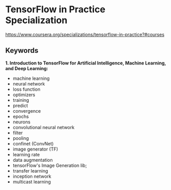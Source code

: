 # TensorFlow in Practice Specialization
https://www.coursera.org/specializations/tensorflow-in-practice?#courses

## Keywords

**1. Introduction to TensorFlow for Artificial Intelligence, Machine Learning, and Deep Learning:**
- machine learning
- neural network
- loss function
- optimizers
- training
- predict
- convergence
- epochs
- neurons
- convolutional neural network
- filter
- pooling
- confinet (ConvNet)
- image generator (TF) 
- learning rate
- data augmentation
- tensorFlow's Image Generation lib;
- transfer learning
- inception network
- multicast learning

